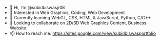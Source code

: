 - 👋 Hi, I’m @subidbiswasjr08
- 👀 Interested in Web Graphics, Coding, Web Development
- 🌱 Currently learning WebGL, CSS, HTML & JavaScript, Python, C/C++
- 💞️ Looking to collaborate on 2D/3D Web Graphics Content, Business Website
- 📫 How to reach me:  <https://sites.google.com/view/subidbiswasportfolio>

<!---
subidbiswasjr08/subidbiswasjr08 is a ✨ special ✨ repository because its `README.md` (this file) appears on your GitHub profile.
You can click the Preview link to take a look at your changes.
--->
